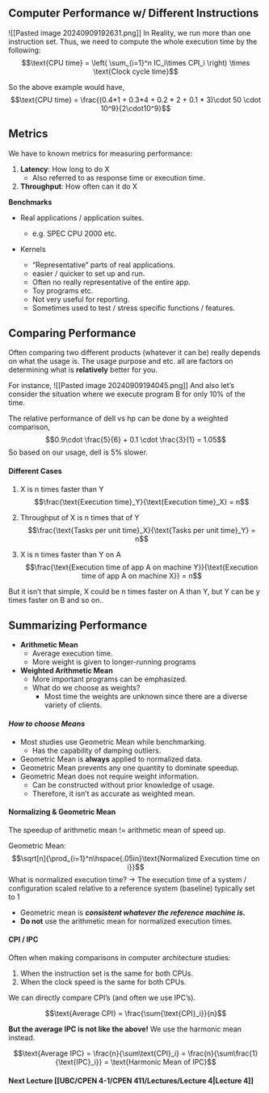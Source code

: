 ## Computer Performance w/ Different Instructions

![[Pasted image 20240909192631.png]]
In Reality, we run more than one instruction set. Thus, we need to compute the whole execution time by the following:
$$\text{CPU time} = \left( \sum_{i=1}^n IC_i\times CPI_i \right) \times \text{Clock cycle time}$$

So the above example would have,
$$\text{CPU time} = \frac{(0.4*1 + 0.3*4 + 0.2 * 2 + 0.1 * 3)\cdot 50 \cdot 10^9}{2\cdot10^9}$$

## Metrics
We have to known metrics for measuring performance:
1. **Latency**: How long to do X
	- Also referred to as response time or execution time.
2. **Throughput**: How often can it do X

**Benchmarks**
- Real applications / application suites.
	- e.g. SPEC CPU 2000 etc.

- Kernels
	- “Representative” parts of real applications.
	- easier / quicker to set up and run.
	- Often no really representative of the entire app.
	- Toy programs etc.
	- Not very useful for reporting.
	- Sometimes used to test / stress specific functions / features.


## Comparing Performance
Often comparing two different products (whatever it can be) really depends on what the usage is. The usage purpose and etc. all are factors on determining what is **relatively** better for you.

For instance, 
![[Pasted image 20240909194045.png]]
And also let’s consider the situation where we execute program B for only 10% of the time.

The relative performance of dell vs hp can be done by a weighted comparison,
$$0.9\cdot \frac{5}{6} + 0.1 \cdot \frac{3}{1} = 1.05$$So based on our usage, dell is 5% slower.


#### Different Cases

1. X is n times faster than Y
$$\frac{\text{Execution time}_Y}{\text{Execution time}_X} = n$$

2. Throughput of X is n times that of Y
$$\frac{\text{Tasks per unit time}_X}{\text{Tasks per unit time}_Y} = n$$

3. X is n times faster than Y on A
$$\frac{\text{Execution time of app A on machine Y}}{\text{Execution time of app A on machine X}} = n$$

But it isn’t that simple, X could be n times faster on A than Y, but Y can be y times faster on B and so on..

## Summarizing Performance

- **Arithmetic Mean**
	- Average execution time.
	- More weight is given to longer-running programs
- **Weighted Arithmetic Mean**
	- More important programs can be emphasized.
	- What do we choose as weights?
		- Most time the weights are unknown since there are a diverse variety of clients.


#### ***How to choose Means***
- Most studies use Geometric Mean while benchmarking.
	- Has the capability of damping outliers.
- Geometric Mean is **always** applied to normalized data.
- Geometric Mean prevents any one quantity to dominate speedup.
- Geometric Mean does not require weight information.
	- Can be constructed without prior knowledge of usage.
	- Therefore, it isn’t as accurate as weighted mean.


#### Normalizing & Geometric Mean
The speedup of arithmetic mean != arithmetic mean of speed up.

Geometric Mean:
$$\sqrt[n]{\prod_{i=1}^n\hspace{.05in}\text{Normalized Execution time on i}}$$
What is normalized execution time?
→ The execution time of a system / configuration scaled relative to a reference system (baseline) typically set to 1

- Geometric mean is ***consistent whatever the reference machine is.***
- **Do not** use the arithmetic mean for normalized execution times.

#### CPI / IPC
Often when making comparisons in computer architecture studies:
1. When the instruction set is the same for both CPUs.
2. When the clock speed is the same for both CPUs.

We can directly compare CPI’s (and often we use IPC’s).

$$\text{Average CPI} = \frac{\sum{\text{CPI}_i}}{n}$$

**But the average IPC is not like the above!** We use the harmonic mean instead.

$$\text{Average IPC} = \frac{n}{\sum\text{CPI}_i} = \frac{n}{\sum\frac{1}{\text{IPC}_i}} = \text{Harmonic Mean of IPC}$$


#### Next Lecture [[UBC/CPEN 4-1/CPEN 411/Lectures/Lecture 4|Lecture 4]]
